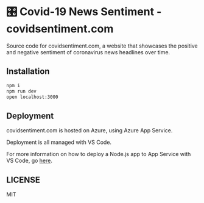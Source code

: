 # 🎛 Covid-19 News Sentiment - covidsentiment.com

Source code for covidsentiment.com, a website that showcases the positive and
negative sentiment of coronavirus news headlines over time.

## Installation

```sh
npm i
npm run dev
open localhost:3000
```

## Deployment

covidsentiment.com is hosted on Azure, using Azure App Service.

Deployment is all managed with VS Code.

For more information on how to deploy a Node.js app to App Service with VS
Code, go [here](https://docs.microsoft.com/en-us/azure/javascript/tutorial-vscode-azure-app-service-node-01?tabs=bash).

## LICENSE

MIT
